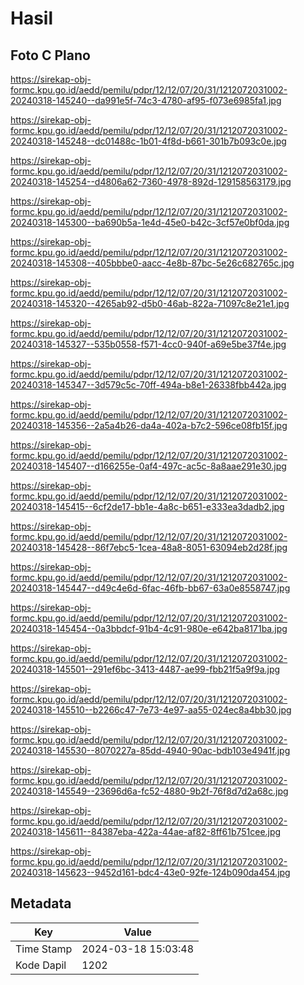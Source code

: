 # Hasil

## Foto C Plano

https://sirekap-obj-formc.kpu.go.id/aedd/pemilu/pdpr/12/12/07/20/31/1212072031002-20240318-145240--da991e5f-74c3-4780-af95-f073e6985fa1.jpg

https://sirekap-obj-formc.kpu.go.id/aedd/pemilu/pdpr/12/12/07/20/31/1212072031002-20240318-145248--dc01488c-1b01-4f8d-b661-301b7b093c0e.jpg

https://sirekap-obj-formc.kpu.go.id/aedd/pemilu/pdpr/12/12/07/20/31/1212072031002-20240318-145254--d4806a62-7360-4978-892d-129158563179.jpg

https://sirekap-obj-formc.kpu.go.id/aedd/pemilu/pdpr/12/12/07/20/31/1212072031002-20240318-145300--ba690b5a-1e4d-45e0-b42c-3cf57e0bf0da.jpg

https://sirekap-obj-formc.kpu.go.id/aedd/pemilu/pdpr/12/12/07/20/31/1212072031002-20240318-145308--405bbbe0-aacc-4e8b-87bc-5e26c682765c.jpg

https://sirekap-obj-formc.kpu.go.id/aedd/pemilu/pdpr/12/12/07/20/31/1212072031002-20240318-145320--4265ab92-d5b0-46ab-822a-71097c8e21e1.jpg

https://sirekap-obj-formc.kpu.go.id/aedd/pemilu/pdpr/12/12/07/20/31/1212072031002-20240318-145327--535b0558-f571-4cc0-940f-a69e5be37f4e.jpg

https://sirekap-obj-formc.kpu.go.id/aedd/pemilu/pdpr/12/12/07/20/31/1212072031002-20240318-145347--3d579c5c-70ff-494a-b8e1-26338fbb442a.jpg

https://sirekap-obj-formc.kpu.go.id/aedd/pemilu/pdpr/12/12/07/20/31/1212072031002-20240318-145356--2a5a4b26-da4a-402a-b7c2-596ce08fb15f.jpg

https://sirekap-obj-formc.kpu.go.id/aedd/pemilu/pdpr/12/12/07/20/31/1212072031002-20240318-145407--d166255e-0af4-497c-ac5c-8a8aae291e30.jpg

https://sirekap-obj-formc.kpu.go.id/aedd/pemilu/pdpr/12/12/07/20/31/1212072031002-20240318-145415--6cf2de17-bb1e-4a8c-b651-e333ea3dadb2.jpg

https://sirekap-obj-formc.kpu.go.id/aedd/pemilu/pdpr/12/12/07/20/31/1212072031002-20240318-145428--86f7ebc5-1cea-48a8-8051-63094eb2d28f.jpg

https://sirekap-obj-formc.kpu.go.id/aedd/pemilu/pdpr/12/12/07/20/31/1212072031002-20240318-145447--d49c4e6d-6fac-46fb-bb67-63a0e8558747.jpg

https://sirekap-obj-formc.kpu.go.id/aedd/pemilu/pdpr/12/12/07/20/31/1212072031002-20240318-145454--0a3bbdcf-91b4-4c91-980e-e642ba8171ba.jpg

https://sirekap-obj-formc.kpu.go.id/aedd/pemilu/pdpr/12/12/07/20/31/1212072031002-20240318-145501--291ef6bc-3413-4487-ae99-fbb21f5a9f9a.jpg

https://sirekap-obj-formc.kpu.go.id/aedd/pemilu/pdpr/12/12/07/20/31/1212072031002-20240318-145510--b2266c47-7e73-4e97-aa55-024ec8a4bb30.jpg

https://sirekap-obj-formc.kpu.go.id/aedd/pemilu/pdpr/12/12/07/20/31/1212072031002-20240318-145530--8070227a-85dd-4940-90ac-bdb103e4941f.jpg

https://sirekap-obj-formc.kpu.go.id/aedd/pemilu/pdpr/12/12/07/20/31/1212072031002-20240318-145549--23696d6a-fc52-4880-9b2f-76f8d7d2a68c.jpg

https://sirekap-obj-formc.kpu.go.id/aedd/pemilu/pdpr/12/12/07/20/31/1212072031002-20240318-145611--84387eba-422a-44ae-af82-8ff61b751cee.jpg

https://sirekap-obj-formc.kpu.go.id/aedd/pemilu/pdpr/12/12/07/20/31/1212072031002-20240318-145623--9452d161-bdc4-43e0-92fe-124b090da454.jpg


## Metadata

| Key        | Value               |
| ---------- | ------------------- |
| Time Stamp | 2024-03-18 15:03:48 |
| Kode Dapil | 1202                |



